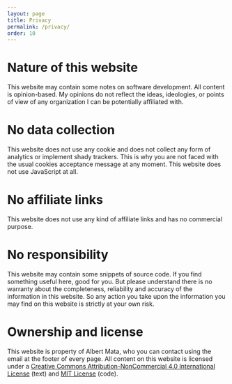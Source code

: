 ```yaml
---
layout: page
title: Privacy
permalink: /privacy/
order: 10
---
```

# Nature of this website

This website may contain some notes on software development. All content is opinion-based. My opinions do not reflect the ideas, ideologies, or points of view of any organization I can be potentially affiliated with.

# No data collection

This website does not use any cookie and does not collect any form of analytics or implement shady trackers. This is why you are not faced with the usual cookies acceptance message at any moment. This website does not use JavaScript at all.

# No affiliate links

This website does not use any kind of affiliate links and has no commercial purpose.

# No responsibility

This website may contain some snippets of source code. If you find something useful here, good for you. But please understand there is no warranty about the completeness, reliability and accuracy of the information in this website. So any action you take upon the information you may find on this website is strictly at your own risk. 

# Ownership and license

This website is property of Albert Mata, who you can contact using the email at the footer of every page. All content on this website is licensed under a <a rel="license" href="http://creativecommons.org/licenses/by-nc/4.0/">Creative Commons Attribution-NonCommercial 4.0 International License</a> (text) and <a rel="license" href="https://opensource.org/licenses/MIT">MIT License</a> (code).
